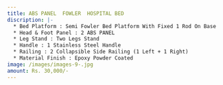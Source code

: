 ```yaml
---
title: ABS PANEL  FOWLER  HOSPITAL BED
discription: |-
  * Bed Platform : Semi Fowler Bed Platform With Fixed 1 Rod On Base
  * Head & Foot Panel : 2 ABS PANEL
  * Leg Stand : Two Legs Stand
  * Handle : 1 Stainless Steel Handle
  * Railing : 2 Collapsible Side Railing (1 Left + 1 Right)
  * Material Finish : Epoxy Powder Coated
image: /images/images-9-.jpg
amount: Rs. 30,000/-
---
```

